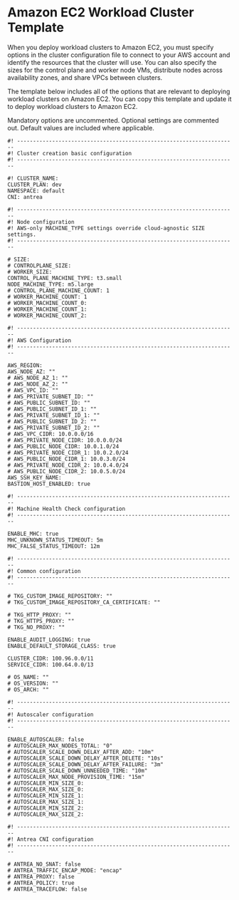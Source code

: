# Amazon EC2 Workload Cluster Template

When you deploy workload clusters to Amazon EC2, you must specify options in the cluster configuration file to connect to your AWS account and identify the resources that the cluster will use. You can also specify the sizes for the control plane and worker node VMs, distribute nodes across availability zones, and share VPCs between clusters.

The template below includes all of the options that are relevant to deploying workload clusters on Amazon EC2. You can copy this template and update it to deploy workload clusters to Amazon EC2.

Mandatory options are uncommented. Optional settings are commented out.  Default values are included where applicable.

```
#! ---------------------------------------------------------------------
#! Cluster creation basic configuration
#! ---------------------------------------------------------------------

#! CLUSTER_NAME:
CLUSTER_PLAN: dev
NAMESPACE: default
CNI: antrea

#! ---------------------------------------------------------------------
#! Node configuration
#! AWS-only MACHINE_TYPE settings override cloud-agnostic SIZE settings.
#! ---------------------------------------------------------------------

# SIZE:
# CONTROLPLANE_SIZE:
# WORKER_SIZE:
CONTROL_PLANE_MACHINE_TYPE: t3.small
NODE_MACHINE_TYPE: m5.large
# CONTROL_PLANE_MACHINE_COUNT: 1
# WORKER_MACHINE_COUNT: 1
# WORKER_MACHINE_COUNT_0:
# WORKER_MACHINE_COUNT_1:
# WORKER_MACHINE_COUNT_2:

#! ---------------------------------------------------------------------
#! AWS Configuration
#! ---------------------------------------------------------------------

AWS_REGION:
AWS_NODE_AZ: ""
# AWS_NODE_AZ_1: ""
# AWS_NODE_AZ_2: ""
# AWS_VPC_ID: ""
# AWS_PRIVATE_SUBNET_ID: ""
# AWS_PUBLIC_SUBNET_ID: ""
# AWS_PUBLIC_SUBNET_ID_1: ""
# AWS_PRIVATE_SUBNET_ID_1: ""
# AWS_PUBLIC_SUBNET_ID_2: ""
# AWS_PRIVATE_SUBNET_ID_2: ""
# AWS_VPC_CIDR: 10.0.0.0/16
# AWS_PRIVATE_NODE_CIDR: 10.0.0.0/24
# AWS_PUBLIC_NODE_CIDR: 10.0.1.0/24
# AWS_PRIVATE_NODE_CIDR_1: 10.0.2.0/24
# AWS_PUBLIC_NODE_CIDR_1: 10.0.3.0/24
# AWS_PRIVATE_NODE_CIDR_2: 10.0.4.0/24
# AWS_PUBLIC_NODE_CIDR_2: 10.0.5.0/24
AWS_SSH_KEY_NAME:
BASTION_HOST_ENABLED: true

#! ---------------------------------------------------------------------
#! Machine Health Check configuration
#! ---------------------------------------------------------------------

ENABLE_MHC: true
MHC_UNKNOWN_STATUS_TIMEOUT: 5m
MHC_FALSE_STATUS_TIMEOUT: 12m

#! ---------------------------------------------------------------------
#! Common configuration
#! ---------------------------------------------------------------------

# TKG_CUSTOM_IMAGE_REPOSITORY: ""
# TKG_CUSTOM_IMAGE_REPOSITORY_CA_CERTIFICATE: ""

# TKG_HTTP_PROXY: ""
# TKG_HTTPS_PROXY: ""
# TKG_NO_PROXY: ""

ENABLE_AUDIT_LOGGING: true
ENABLE_DEFAULT_STORAGE_CLASS: true

CLUSTER_CIDR: 100.96.0.0/11
SERVICE_CIDR: 100.64.0.0/13

# OS_NAME: ""
# OS_VERSION: ""
# OS_ARCH: ""

#! ---------------------------------------------------------------------
#! Autoscaler configuration
#! ---------------------------------------------------------------------

ENABLE_AUTOSCALER: false
# AUTOSCALER_MAX_NODES_TOTAL: "0"
# AUTOSCALER_SCALE_DOWN_DELAY_AFTER_ADD: "10m"
# AUTOSCALER_SCALE_DOWN_DELAY_AFTER_DELETE: "10s"
# AUTOSCALER_SCALE_DOWN_DELAY_AFTER_FAILURE: "3m"
# AUTOSCALER_SCALE_DOWN_UNNEEDED_TIME: "10m"
# AUTOSCALER_MAX_NODE_PROVISION_TIME: "15m"
# AUTOSCALER_MIN_SIZE_0:
# AUTOSCALER_MAX_SIZE_0:
# AUTOSCALER_MIN_SIZE_1:
# AUTOSCALER_MAX_SIZE_1:
# AUTOSCALER_MIN_SIZE_2:
# AUTOSCALER_MAX_SIZE_2:

#! ---------------------------------------------------------------------
#! Antrea CNI configuration
#! ---------------------------------------------------------------------

# ANTREA_NO_SNAT: false
# ANTREA_TRAFFIC_ENCAP_MODE: "encap"
# ANTREA_PROXY: false
# ANTREA_POLICY: true
# ANTREA_TRACEFLOW: false
```
<!--
## <a id="plans-azs"></a>Tanzu Kubernetes Cluster Plans and Node Distribution across AZs

When you create a `prod` Tanzu Kubernetes cluster on Amazon EC2, Tanzu Kubernetes Grid evenly distributes its control plane and worker nodes across the three Availability Zones (AZs) that you specified in your management cluster configuration. This includes Tanzu Kubernetes clusters that are configured with any of the following:

* The default number of control plane nodes
* The `CONTROL_PLANE_MACHINE_COUNT` setting that is greater than the default number of control plane nodes
* The default number of worker nodes
* The `WORKER_MACHINE_COUNT` setting that is greater than the default number of worker nodes

For example, if you specify `WORKER_MACHINE_COUNT: 5`, Tanzu Kubernetes Grid
deploys two worker nodes in the first AZ, two worker nodes in the second AZ, and one worker node in the third AZ. You can optionally customize this default AZ placement mechanism for worker nodes by following the
instructions in [Configure AZ Placement Settings for Worker Nodes ](#az-placement) below. You cannot customize the default AZ placement mechanism for control plane nodes.

### <a id="az-placement"></a> Configure AZ Placement Settings for Worker Nodes

When creating a `prod` Tanzu Kubernetes cluster on Amazon EC2, you can optionally specify how many worker nodes the `tanzu cluster create` command deploys in each of the three AZs you selected in the Tanzu Kubernetes Grid installer interface or configured in the cluster configuration file.

To do this:

1. Set the following variables in the cluster configuration file:

   * `WORKER_MACHINE_COUNT_0`: Sets the number of worker nodes in the first AZ, `AWS_NODE_AZ`.
   * `WORKER_MACHINE_COUNT_1`: Sets the number of worker nodes in the second AZ, `AWS_NODE_AZ_1`.
   * `WORKER_MACHINE_COUNT_2`: Sets the number of worker nodes in the third AZ, `AWS_NODE_AZ_2`.

1. Create the cluster. For example:

   ```
   tanzu cluster create my-prod-cluster
   ```

## <a id="aws-vpc"></a> Deploy a Cluster that Shares a VPC and NAT Gateway(s) with the Management Cluster

By default, Amazon EC2 imposes a limit of 5 NAT gateways per availability zone. For more information about this limit, see [Resource Usage in Your Amazon Web Services Account](../mgmt-clusters/aws.md#aws-resources). If you used the option to create a new VPC when you deployed the management cluster, by default, all Tanzu Kubernetes clusters that you deploy from this management cluster will also create a new VPC and one or three NAT gateways: one NAT gateway for development clusters and three NAT gateways, one in each of your availability zones, for production clusters. So as not to hit the limit of 5 NAT gateways per availability zone, you can modify the configuration with which you deploy Tanzu Kubernetes clusters so that they reuse the VPC and NAT gateway(s) that were created when the management cluster was deployed.

Configuring Tanzu Kubernetes clusters to share a VPC and NAT gateway(s) with their management cluster depends on how the management cluster was deployed:

- It was deployed with the option to create a new VPC, either by selecting the option in the UI or by specifying `AWS_VPC_CIDR` in the cluster configuration file.
- Ideally, `tanzu cluster create` was used with the `--file` option to save the cluster configuration to a different location than the default `.tanzu/tkg/cluster-config.yaml` file.

To deploy Tanzu Kubernetes clusters that reuse the same VPC as the management cluster, you must modify the configuration file from which you deploy Tanzu Kubernetes clusters.

If you deployed the management cluster with the option to reuse an existing VPC, all Tanzu Kubernetes clusters will share that VPC and its NAT gateway(s), and no action is required.

1. Open the cluster configuration file for the management cluster in a text editor.
1. Update the setting for `AWS_VPC_ID` with the ID the VPC that was created when the management cluster was deployed.

   You can obtain this ID from your Amazon EC2 dashboard. Alternatively, you can obtain it by running `tanzu management-cluster create --ui`, selecting **Deploy to AWS EC2** and consulting the value that is provided if you select **Select an existing VPC** in the VPC for AWS section of the installer interface. Cancel the deployment when you have copied the VPC ID.

   ![Configure the connection to AWS](../images/aws-existing-vpc.png)
1. Update the settings for the `AWS_PUBLIC_SUBNET_ID` and `AWS_PRIVATE_SUBNET_ID` variables.
If you are deploying a `prod` Tanzu Kubernetes cluster, update `AWS_PUBLIC_SUBNET_ID`, `AWS_PUBLIC_SUBNET_ID_1`, and
`AWS_PUBLIC_SUBNET_ID_2` and `AWS_PRIVATE_SUBNET_ID`, `AWS_PRIVATE_SUBNET_ID_1`, and `AWS_PRIVATE_SUBNET_ID_2`.

   You can obtain the network information from the VPC dashboard.
1. Save the cluster configuration file.
1. Run the `tanzu cluster create` command with the `--file` option, specifying the modified cluster configuration file.

   ```
   tanzu cluster create my-cluster --file my-cluster-config.yaml
   ```

## <a id="own-vpc"></a> Deploy a Cluster to an Existing VPC and Add Subnet Tags

If both of the following are true, you must add the `kubernetes.io/cluster/YOUR-CLUSTER-NAME=shared` tag to the public subnet or subnets that you intend to use for your Tanzu Kubernetes cluster:

* You want to deploy the cluster to an existing VPC that was not created by Tanzu Kubernetes Grid.
* You want to create services of type `LoadBalancer` in the cluster.

Adding the `kubernetes.io/cluster/YOUR-CLUSTER-NAME=shared` tag to the public subnet or subnets enables you to create services of type `LoadBalancer` after you deploy the cluster.
To add this tag and then deploy the cluster, follow the steps below:

1. Gather the ID or IDs of the public subnet or subnets within your existing VPC that you want to use for the cluster. To deploy a `prod` Tanzu Kubernetes cluster, you must provide three subnets.

1. Create the required tag by running the following command:

    ```
    aws ec2 create-tags --resources YOUR-PUBLIC-SUBNET-ID-OR-IDS --tags Key=kubernetes.io/cluster/YOUR-CLUSTER-NAME,Value=shared
    ```

    Where:

    * `YOUR-PUBLIC-SUBNET-ID-OR-IDS` is the ID or IDs of the public subnet or subnets that you gathered in the previous step.
    * `YOUR-CLUSTER-NAME` is the name of the Tanzu Kubernetes cluster that you want to create.

    For example:

    ```
    aws ec2 create-tags --resources subnet-00bd5d8c88a5305c6 subnet-0b93f0fdbae3436e8 subnet-06b29d20291797698 --tags Key=kubernetes.io/cluster/my-cluster,Value=shared
    ```

1. Create the cluster. For example:

    ```
    tanzu cluster create my-cluster
    ```

## <a id="cluster-aws"></a> Deploy a Prod Cluster from a Dev Management Cluster

When you create a `prod` Tanzu Kubernetes cluster from a
`dev` management cluster that is running on Amazon EC2, you must define a subset of additional variables in the cluster configuration file, which defaults to `.tanzu/tkg/cluster-config.yaml`, before running the `tanzu cluster create` command. This enables Tanzu Kubernetes Grid
to create the cluster and spread its control plane and worker nodes across AZs.

To create a `prod` Tanzu Kubernetes cluster from a `dev` management cluster on Amazon EC2,
perform the steps below:

1. Set the following variables in the cluster configuration file:

   * Set `PLAN` to `prod`.
   * `AWS_NODE_AZ` variables: `AWS_NODE_AZ` was set when you deployed your `dev` management cluster.
   For the `prod` Tanzu Kubernetes cluster, add `AWS_NODE_AZ_1` and `AWS_NODE_AZ_2`.
   * `AWS_PUBLIC_NODE_CIDR` (new VPC) or `AWS_PUBLIC_SUBNET_ID` (existing VPC) variables:
   `AWS_PUBLIC_NODE_CIDR` or `AWS_PUBLIC_SUBNET_ID` was set when you deployed your `dev` management cluster.
   For the `prod` Tanzu Kubernetes cluster, add one of the following:
     * `AWS_PUBLIC_NODE_CIDR_1` and `AWS_PUBLIC_NODE_CIDR_2`
     * `AWS_PUBLIC_SUBNET_ID_1` and `AWS_PUBLIC_SUBNET_ID_2`
   * `AWS_PRIVATE_NODE_CIDR` (new VPC) or `AWS_PRIVATE_SUBNET_ID` (existing VPC) variables:
   `AWS_PRIVATE_NODE_CIDR` or `AWS_PRIVATE_SUBNET_ID` was set when you deployed your `dev` management cluster.
   For the `prod` Tanzu Kubernetes cluster, add one of the following:
     * `AWS_PRIVATE_NODE_CIDR_1` and `AWS_PRIVATE_NODE_CIDR_2`
     * `AWS_PRIVATE_SUBNET_ID_1` and `AWS_PRIVATE_SUBNET_ID_2`

1. (Optional) Customize the default AZ placement mechanism for the worker nodes that you intend to deploy by following the instructions
in [Configure AZ Placement Settings for Worker Nodes](#az-placement).
By default, Tanzu Kubernetes Grid distributes `prod` worker nodes evenly across the AZs.

1. Deploy the cluster by running the `tanzu cluster create` command. For example:

   ```
   tanzu cluster create my-cluster
   ```

## What to Do Next

Advanced options that are applicable to all infrastructure providers are described in the following topics:

- [Deploy Tanzu Kubernetes Clusters with Different Kubernetes Versions](k8s-versions.md)
- [Customize Tanzu Kubernetes Cluster Networking](networking.md)
- [Create Persistent Volumes with Storage Classes](storage.md)
- [Configure Tanzu Kubernetes Plans and Clusters](config-plans.md)

After you have deployed your cluster, see [Managing Cluster Lifecycles](../cluster-lifecycle/index.md).-->
